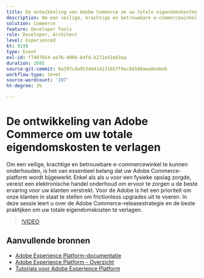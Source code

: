 ```yaml
---
title: De ontwikkeling van Adobe Commerce om uw totale eigendomskosten te verlagen
description: Om een veilige, krachtige en betrouwbare e-commercewinkel te kunnen onderhouden, is het van essentieel belang dat uw Adobe Commerce-platform wordt bijgewerkt. Enkel als als u voor een fysieke opslag zorgde, vereist een elektronische handel onderhoud om ervoor te zorgen u de beste ervaring voor uw klanten verstrekt.  Voor de Adobe is het een prioriteit om onze klanten in staat te stellen om frictionless upgrades uit te voeren. In deze sessie leert u over de Adobe Commerce-releasestrategie en de beste praktijken om uw totale eigendomskosten te verlagen.
solution: Commerce
feature: Developer Tools
role: Developer, Architect
level: Experienced
kt: 9198
type: Event
exl-id: f7407854-aa76-4006-b4fd-b271e52e63aa
duration: 1695
source-git-commit: 9a297cda953d4414131657f9ac84580aea0eabeb
workflow-type: tm+mt
source-wordcount: '197'
ht-degree: 3%

---
```


# De ontwikkeling van Adobe Commerce om uw totale eigendomskosten te verlagen

Om een veilige, krachtige en betrouwbare e-commercewinkel te kunnen onderhouden, is het van essentieel belang dat uw Adobe Commerce-platform wordt bijgewerkt. Enkel als als u voor een fysieke opslag zorgde, vereist een elektronische handel onderhoud om ervoor te zorgen u de beste ervaring voor uw klanten verstrekt.  Voor de Adobe is het een prioriteit om onze klanten in staat te stellen om frictionless upgrades uit te voeren. In deze sessie leert u over de Adobe Commerce-releasestrategie en de beste praktijken om uw totale eigendomskosten te verlagen.

>[!VIDEO](https://video.tv.adobe.com/v/337765/?quality=12&learn=on&hidetitle=true)

## Aanvullende bronnen

- [Adobe Experience Platform-documentatie](https://experienceleague.adobe.com/docs/experience-platform.html)
- [Adobe Experience Platform - Overzicht](https://experienceleague.adobe.com/docs/experience-platform/landing/home.html)
- [Tutorials voor Adobe Experience Platform](https://experienceleague.adobe.com/docs/platform-learn/tutorials/overview.html?lang=nl)
